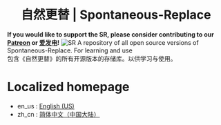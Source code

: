 # <center>自然更替 | Spontaneous-Replace</center>

**If you would like to support the SR, please consider contributing to our [Patreon](https://www.patreon.com/GameGeek_Saikel)
or [爱发电](https://afdian.net/a/GameGeek_Saikel)!**
![SR](https://github.com/Saikel-Orado-Liu/Spontaneous-Replace/blob/1.20.2/img/sr.png?raw=true)
A repository of all open source versions of Spontaneous-Replace. For learning and use  
包含《自然更替》的所有开源版本的存储库。以供学习与使用。

# Localized homepage

- en_us : [English (US)](readme/README.zh_cn.md)
- zh_cn : [简体中文（中国大陆）](readme/README.zh_cn.md)
